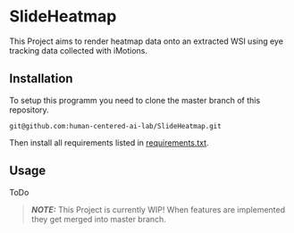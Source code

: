 # SlideHeatmap
This Project aims to render heatmap data onto an extracted WSI using eye tracking data collected with iMotions.

## Installation
To setup this programm you need to clone the master branch of this repository.

`git@github.com:human-centered-ai-lab/SlideHeatmap.git`

Then install all requirements listed in [requirements.txt](requirements.txt).

## Usage
ToDo

> **_NOTE:_** This Project is currently WIP! When features are implemented they get merged into master branch.